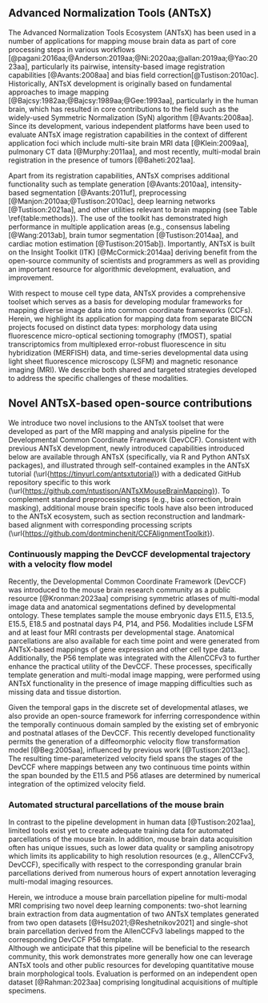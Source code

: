 
## Advanced Normalization Tools (ANTsX)

The Advanced Normalization Tools Ecosystem (ANTsX) has been used in a number of
applications for mapping mouse brain data as part of core processing steps in
various workflows
[@pagani:2016aa;@Anderson:2019aa;@Ni:2020aa;@allan:2019aa;@Yao:2023aa],
particularly its pairwise, intensity-based image registration capabilities
[@Avants:2008aa] and bias field correction[@Tustison:2010ac]. Historically,
ANTsX development is originally based on fundamental approaches to image mapping
[@Bajcsy:1982aa;@Bajcsy:1989aa;@Gee:1993aa], particularly in the human brain,
which has resulted in core contributions to the field such as the widely-used
Symmetric Normalization (SyN) algorithm [@Avants:2008aa].  Since its
development, various independent platforms have been used to evaluate ANTsX
image registration capabilities in the context of different application foci
which include multi-site brain MRI data [@Klein:2009aa], pulmonary CT data
[@Murphy:2011aa], and most recently, multi-modal brain registration in the
presence of tumors [@Baheti:2021aa]. 

Apart from its registration capabilities, ANTsX comprises additional
functionality such as template generation [@Avants:2010aa], intensity-based
segmentation [@Avants:2011uf], preprocessing [@Manjon:2010aa;@Tustison:2010ac],
deep learning networks [@Tustison:2021aa], and other utilities relevant to brain
mapping (see Table \ref{table:methods}). The use of the toolkit has
demonstrated high performance in multiple application areas (e.g., consensus
labeling [@Wang:2013ab], brain tumor segmentation [@Tustison:2014aa], and
cardiac motion estimation [@Tustison:2015ab]). Importantly, ANTsX is built on the
Insight Toolkit (ITK) [@McCormick:2014aa] deriving benefit from the open-source
community of scientists and programmers as well as providing an important
resource for algorithmic development, evaluation, and improvement. 

With respect to mouse cell type data, ANTsX provides a comprehensive toolset
which serves as a basis for developing modular frameworks for mapping diverse
image data into common coordinate frameworks (CCFs). Herein, we highlight its
application for mapping data from separate BICCN projects focused on distinct
data types: morphology data using fluorescence micro-optical sectioning
tomography (fMOST), spatial transcriptomics from multiplexed error-robust
fluorescence in situ hybridization (MERFISH) data, and time-series developmental
data using light sheet fluorescence microscopy (LSFM) and magnetic resonance
imaging (MRI). We describe both shared and targeted strategies developed to
address the specific challenges of these modalities.  


<!-- 

\begin{figure}[!htb]
\centering
\makebox[\textwidth][c]{\includegraphics[width=1.2\textwidth]{Figures/pipeline3.png}}%
\caption{
Illustration of a mouse brain template generation workflow and related
template-based applications demonstrating the utility of different ANTsX tools,
specifically in the development of the DevCCF atlas. After imaging acquisition
of the study population, various preprocessing steps are applied to the imaging
data such as bias correction, denoising, and brain extraction for gene
expression mapping.  Also illustrated is the generation of the associated
velocity flow model for continuous spatiotemporal mapping interpolating the
sampled time points of the DevCCF.
}
\label{fig:pipeline}
\end{figure} 

-->

## Novel ANTsX-based open-source contributions

We introduce two novel inclusions to the ANTsX toolset that were developed as
part of the MRI mapping and analysis pipeline for the Developmental Common
Coordinate Framework (DevCCF).  Consistent with previous ANTsX development,
newly introduced capabilities introduced below are available through ANTsX
(specifically, via R and Python ANTsX packages), and illustrated through
self-contained examples in the ANTsX tutorial
(\url{https://tinyurl.com/antsxtutorial}) with a dedicated GitHub repository
specific to this work
(\url{https://github.com/ntustison/ANTsXMouseBrainMapping}). To complement
standard preprocessing steps (e.g., bias correction, brain masking), additional
mouse brain specific tools have also been introduced to the ANTsX ecosystem,
such as section reconstruction and landmark-based alignment with corresponding
processing scripts 
(\url{https://github.com/dontminchenit/CCFAlignmentToolkit}).  

### Continuously mapping the DevCCF developmental trajectory with a velocity flow model

Recently, the Developmental Common Coordinate Framework (DevCCF) was introduced
to the mouse brain research community as a public resource [@Kronman:2023aa]
comprising symmetric atlases of multi-modal image data and anatomical
segmentations defined by developmental ontology.  These templates sample the
mouse embryonic days E11.5, E13.5, E15.5, E18.5 and postnatal days P4, P14, and
P56.  Modalities include LSFM and at least four MRI contrasts per developmental
stage.  Anatomical parcellations are also available for each time point and were
generated from ANTsX-based mappings of gene expression and other cell type data.
Additionally, the P56 template was integrated with the AllenCCFv3 to further
enhance the practical utility of the DevCCF. These processes, specifically
template generation and multi-modal image mapping, were performed using ANTsX
functionality in the presence of image mapping difficulties such as missing data
and tissue distortion. 

Given the temporal gaps in the discrete set of developmental atlases, we also
provide an open-source framework for inferring correspondence within the
temporally continuous domain sampled by the existing set of embryonic and
postnatal atlases of the DevCCF.  This recently developed functionality permits
the generation of a diffeomorphic velocity flow transformation model
[@Beg:2005aa], influenced by previous work [@Tustison:2013ac].  The resulting
time-parameterized velocity field spans the stages of the DevCCF where mappings
between any two continuous time points within the span bounded by the E11.5 and
P56 atlases are determined by numerical integration of the optimized velocity
field. 

### Automated structural parcellations of the mouse brain

<!--
One of the most frequently utilized pipelines in the ANTsX toolkit is that of
estimating cortical thickness maps in the human brain.   Beginning with the
Diffeomorphic Registration-based Cortical Thickness (DiReCT) algorithm
[@Das:2009uv], this was later expanded to include a complete processing
framework for human brain cortical thickness estimation for both cross-sectional
[@Tustison:2014ab] and longitudinal [@Tustison:2019aa] data using T1-weighted
MRI.  These pipelines were later significantly refactored using deep learning
innovations [@Tustison:2021aa].
-->

In contrast to the pipeline development in human data [@Tustison:2021aa],
limited tools exist yet to create adequate training data for automated
parcellations of the mouse brain. In addition, mouse brain data acquisition
often has unique issues, such as lower data quality or sampling anisotropy which
limits its applicability to high resolution resources (e.g., AllenCCFv3,
DevCCF), specifically with respect to the corresponding granular brain
parcellations derived from numerous hours of expert annotation leveraging
multi-modal imaging resources.

Herein, we introduce a mouse brain parcellation pipeline for multi-modal
MRI comprising two novel deep learning components:  two-shot learning brain
extraction from data augmentation of two ANTsX templates generated from two open
datasets [@Hsu2021;@Reshetnikov2021] and single-shot brain parcellation derived
from the AllenCCFv3 labelings mapped to the corresponding DevCCF P56 template.  
Although we anticipate that this pipeline will be beneficial to the
research community, this work demonstrates more generally how one can leverage
ANTsX tools and other public resources for developing quantitative mouse brain 
morphological tools.  Evaluation is performed on an independent
open dataset [@Rahman:2023aa] comprising longitudinal acquisitions of multiple
specimens.  
